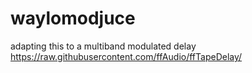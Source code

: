 # waylomodjuce

adapting this to a multiband modulated delay 
https://raw.githubusercontent.com/ffAudio/ffTapeDelay/
